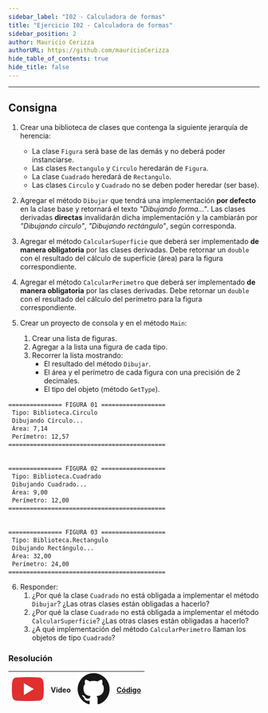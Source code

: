 ```yaml
---
sidebar_label: "I02 - Calculadora de formas"
title: "Ejercicio I02 - Calculadora de formas"
sidebar_position: 2
author: Mauricio Cerizza
authorURL: https://github.com/mauricioCerizza
hide_table_of_contents: true
hide_title: false
---
```

---

## Consigna
1. Crear una biblioteca de clases que contenga la siguiente jerarquía de herencia:
   * La clase `Figura` será base de las demás y no deberá poder instanciarse.
   * Las clases `Rectangulo` y `Circulo` heredarán de `Figura`.
   * La clase `Cuadrado` heredará de `Rectangulo`.
   * Las clases `Circulo` y `Cuadrado` no se deben poder heredar (ser base).

2. Agregar el método `Dibujar` que tendrá una implementación **por defecto** en la clase base y retornará el texto *"Dibujando forma..."*. Las clases derivadas **directas** invalidarán dicha implementación y la cambiarán por *"Dibujando círculo"*, *"Dibujando rectángulo"*, según corresponda. 

3. Agregar el método `CalcularSuperficie` que deberá ser implementado **de manera obligatoria** por las clases derivadas. Debe retornar un `double` con el resultado del cálculo de superficie (área) para la figura correspondiente.

4. Agregar el método `CalcularPerimetro` que deberá ser implementado **de manera obligatoria** por las clases derivadas. Debe retornar un `double` con el resultado del cálculo del perímetro para la figura correspondiente.

5. Crear un proyecto de consola y en el método `Main`:
   1. Crear una lista de figuras.
   2. Agregar a la lista una figura de cada tipo.
   3. Recorrer la lista mostrando:
      * El resultado del método `Dibujar`.
      * El área y el perímetro de cada figura con una precisión de 2 decimales.
      * El tipo del objeto (método `GetType`).

```
=============== FIGURA 01 ==================
 Tipo: Biblioteca.Circulo
 Dibujando Círculo...
 Área: 7,14
 Perímetro: 12,57
============================================


=============== FIGURA 02 ==================
 Tipo: Biblioteca.Cuadrado
 Dibujando Cuadrado...
 Área: 9,00
 Perímetro: 12,00
============================================


=============== FIGURA 03 ==================
 Tipo: Biblioteca.Rectangulo
 Dibujando Rectángulo...
 Área: 32,00
 Perímetro: 24,00
============================================
```

6. Responder:
   1. ¿Por qué la clase `Cuadrado` no está obligada a implementar el método `Dibujar`? ¿Las otras clases están obligadas a hacerlo?
   2. ¿Por qué la clase `Cuadrado` no está obligada a implementar el método `CalcularSuperficie`? ¿Las otras clases están obligadas a hacerlo?
   3. ¿A qué implementación del método `CalcularPerimetro` llaman los objetos de tipo `Cuadrado`?

### Resolución
| ![img](/base/youtube.svg) | Video | ![img](/base/github.svg) | [Código](https://github.com/codeutnfra/programacion_2_laboratorio_2/tree/master/Ejercicios_Resueltos/Clase_09/I02_Calculadora_de_formas) |
| :-----------------------: | :---: | :----------------------: | :--------------------------------------------------------------------------------------------------------------------------------------: |